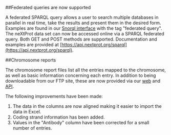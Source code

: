 ##Federated queries are now supported

A federated SPARQL query allows a user to search multiple databases in parallel in real time, take the results and present them in the desired form. Examples are found in our [Snorql interface](https://snorql.nextprot.org/) with the tag &#34;federated query&#34;. The neXtProt data set can now be accessed online via a SPARQL federated query. Both GET and POST methods are supported. Documentation and examples are provided at [https://api.nextprot.org/sparql](https://api.nextprot.org/sparql).

##Chromosome reports

The chromosome report files list all the entries mapped to the chromosome, as well as basic information concerning each entry. In addition to being downloadable from our FTP site, these are now provided via our [web](https://www.nextprot.org/entries/all-chromosomes) and [API](https://api.nextprot.org/).

The following improvements have been made:

1. The data in the columns are now aligned making it easier to import the data in Excel.
2. Coding strand information has been added.
3. Values in the "Antibody" column have been corrected for a small number of entries.
